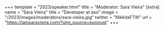 +++
template = "2023/speaker.html"
title = "Moderator: Sara Vieira"
[extra]
  name = "Sara Vieira"
  title = "Developer at axo"
  image = "/2023/images/moderators/sara-vieira.jpg"
  twitter = "NikkitaFTW"
  url = "https://iamsaravieira.com/?utm_source=eurorust"
+++

